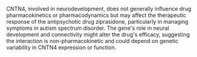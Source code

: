 CNTN4, involved in neurodevelopment, does not generally influence drug pharmacokinetics or pharmacodynamics but may affect the therapeutic response of the antipsychotic drug ziprasidone, particularly in managing symptoms in autism spectrum disorder. The gene's role in neural development and connectivity might alter the drug's efficacy, suggesting the interaction is non-pharmacokinetic and could depend on genetic variability in CNTN4 expression or function.